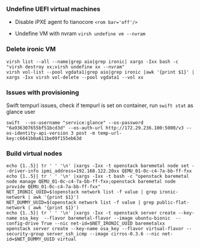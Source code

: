 ### Undefine UEFI virtual machines
- Disable iPXE agent fo tianocore
`<rom bar='off'/>`

- Undefine VM with nvram
`virsh undefine vm --nvram`

### Delete ironic VM
```
virsh list --all --name|grep aio|grep ironic| xargs -Ixx bash -c "virsh destroy xx;virsh undefine xx --nvram"
virsh vol-list --pool vgdata1|grep aio|grep ironic |awk '{print $1}' | xargs -Ixx virsh vol-delete --pool vgdata1 --vol xx
```


### Issues with provisioning
Swift tempurl issues, check if tempurl is set on container, run `swift stat` as glance user
```
swift  --os-username "service:glance" --os-password "6a936307655bf51bcd3d" --os-auth-url http://172.29.236.100:5000/v3 --os-identity-api-version 3 post -m temp-url-key:c6641b0a611be09f155eb63d
```

### Build virtual nodes
```
echo {1..5}| tr ' ' '\n' |xargs -Ixx -t openstack baremetal node set --driver-info ipmi_address=192.168.122.20xx QEMU_01-0c-c4-7a-bb-ff-fxx
echo {1..5}| tr ' ' '\n' |xargs -Ixx -t bash -c "openstack baremetal node manage QEMU_01-0c-c4-7a-bb-ff-fxx;openstack baremetal node provide QEMU_01-0c-c4-7a-bb-ff-fxx"
NET_IRONIC_UUID=$(openstack network list -f value | grep ironic-network | awk '{print $1}')
NET_DUMMY_UUID=$(openstack network list -f value | grep public-flat-network | awk '{print $1}')
echo {1..5}| tr ' ' '\n' |xargs -Ixx -t openstack server create --key-name osa_key  --flavor baremetal-flavor --image ubuntu-bionic  --config-drive True --nic net-id=$NET_IRONIC_UUID baremetalxx
openstack server create --key-name osa_key --flavor virtual-flavor --security-group server_ssh_icmp --image cirros-0.3.6 --nic net-id=$NET_DUMMY_UUID virtual
```
